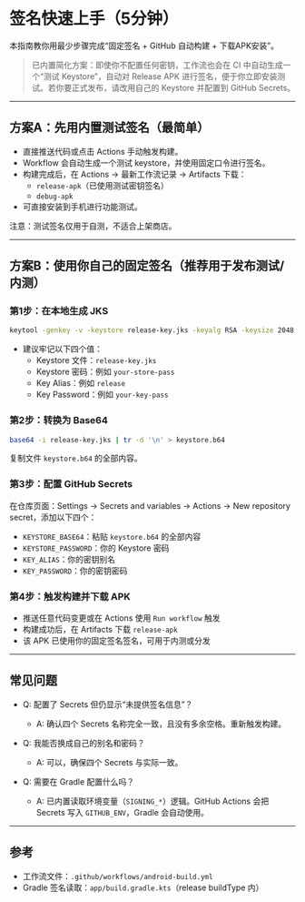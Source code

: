 # 签名快速上手（5分钟）

本指南教你用最少步骤完成“固定签名 + GitHub 自动构建 + 下载APK安装”。

> 已内置简化方案：即使你不配置任何密钥，工作流也会在 CI 中自动生成一个“测试 Keystore”，自动对 Release APK 进行签名，便于你立即安装测试。若你要正式发布，请改用自己的 Keystore 并配置到 GitHub Secrets。

---

## 方案A：先用内置测试签名（最简单）

- 直接推送代码或点击 Actions 手动触发构建。
- Workflow 会自动生成一个测试 keystore，并使用固定口令进行签名。
- 构建完成后，在 Actions → 最新工作流记录 → Artifacts 下载：
  - `release-apk`（已使用测试密钥签名）
  - `debug-apk`
- 可直接安装到手机进行功能测试。

注意：测试签名仅用于自测，不适合上架商店。

---

## 方案B：使用你自己的固定签名（推荐用于发布测试/内测）

### 第1步：在本地生成 JKS
```bash
keytool -genkey -v -keystore release-key.jks -keyalg RSA -keysize 2048 -validity 10000 -alias release
```
- 建议牢记以下四个值：
  - Keystore 文件：`release-key.jks`
  - Keystore 密码：例如 `your-store-pass`
  - Key Alias：例如 `release`
  - Key Password：例如 `your-key-pass`

### 第2步：转换为 Base64
```bash
base64 -i release-key.jks | tr -d '\n' > keystore.b64
```
复制文件 `keystore.b64` 的全部内容。

### 第3步：配置 GitHub Secrets
在仓库页面：Settings → Secrets and variables → Actions → New repository secret，添加以下四个：
- `KEYSTORE_BASE64`：粘贴 `keystore.b64` 的全部内容
- `KEYSTORE_PASSWORD`：你的 Keystore 密码
- `KEY_ALIAS`：你的密钥别名
- `KEY_PASSWORD`：你的密钥密码

### 第4步：触发构建并下载 APK
- 推送任意代码变更或在 Actions 使用 `Run workflow` 触发
- 构建成功后，在 Artifacts 下载 `release-apk`
- 该 APK 已使用你的固定签名签名，可用于内测或分发

---

## 常见问题

- Q: 配置了 Secrets 但仍显示“未提供签名信息”？
  - A: 确认四个 Secrets 名称完全一致，且没有多余空格。重新触发构建。

- Q: 我能否换成自己的别名和密码？
  - A: 可以，确保四个 Secrets 与实际一致。

- Q: 需要在 Gradle 配置什么吗？
  - A: 已内置读取环境变量（`SIGNING_*`）逻辑。GitHub Actions 会把 Secrets 写入 `GITHUB_ENV`，Gradle 会自动使用。

---

## 参考
- 工作流文件：`.github/workflows/android-build.yml`
- Gradle 签名读取：`app/build.gradle.kts`（release buildType 内）
